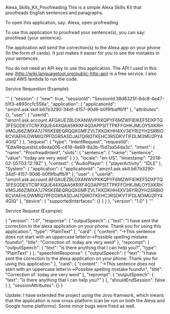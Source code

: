 Alexa_Skills_Kit_Proofreading
This is a simple Alexa Skills Kit that proofreads English sentences and paragraphs.

To open this application, say: Alexa, open profreading

To use this application to proofread your sentence(s), you can say: proofread {your sentence}.

The application will send the correction(s) to the Alexa app on your phone (In the form of cards). It just makes it easier for you to see the mistakes in your sentences.

You do not need an API key to use this application. The API I used in this app (http://wiki.languagetool.org/public-http-api) is a free service. I also used AWS lambda to run the code.


Service Requestion (Example):

'''
{
  "session": {
    "new": true,
    "sessionId": "SessionId.38d6325f-6dc8-4e47-b1f3-e893ccfc558a",
    "application": {
      "applicationId": "amzn1.ask.skill.b67b3290-34d1-4157-90d6-b0f9fbaffb1f"
    },
    "attributes": {},
    "user": {
      "userId": "amzn1.ask.account.AFGAUEZBLOXANWVPXKQPYF6MZWFIEIKEF5DXPTQ3FESODEVTCRFXQUE44XQAA5KRXF4Q3APPSITTPKFFOHKJMLOY5XKRHVMGJ66ZIMXA7J7R5KEBEQRQQXGMFZVLTKKDKHH4XV36YRI2YH2SRBIO6CVIAEHLDWMIQ7PFDGR5ASDJAI7QIROTKEHC3RSDKVTIFDLM3MU2PY44GIQ"
    }
  },
  "request": {
    "type": "IntentRequest",
    "requestId": "EdwRequestId.e8eda006-c618-4e69-8a3b-15d7aa54da3c",
    "intent": {
      "name": "ProofreadIntent",
      "slots": {
        "sentence": {
          "name": "sentence",
          "value": "today are very weid"
        }
      }
    },
    "locale": "en-US",
    "timestamp": "2018-02-05T03:12:19Z"
  },
  "context": {
    "AudioPlayer": {
      "playerActivity": "IDLE"
    },
    "System": {
      "application": {
        "applicationId": "amzn1.ask.skill.b67b3290-34d1-4157-90d6-b0f9fbaffb1f"
      },
      "user": {
        "userId": "amzn1.ask.account.AFGAUEZBLOXANWVPXKQPYF6MZWFIEIKEF5DXPTQ3FESODEVTCRFXQUE44XQAA5KRXF4Q3APPSITTPKFFOHKJMLOY5XKRHVMGJ66ZIMXA7J7R5KEBEQRQQXGMFZVLTKKDKHH4XV36YRI2YH2SRBIO6CVIAEHLDWMIQ7PFDGR5ASDJAI7QIROTKEHC3RSDKVTIFDLM3MU2PY44GIQ"
      },
      "device": {
        "supportedInterfaces": {}
      }
    }
  },
  "version": "1.0"
} 
'''

Service Request (Example):

  {
    "version": "1.0",
    "response": {
      "outputSpeech": {
        "text": "I have sent the correction to the alexa application on your phone. Thank you for using this application.",
        "type": "PlainText"
      },
      "card": {
        "content": "->This sentence does not start with an uppercase letter\n->Possible spelling mistake found\n",
        "title": "Correction of: today are very weid"
      },
      "reprompt": {
        "outputSpeech": {
          "text": "is there anything that I can help you?",
          "type": "PlainText"
        }
      },
      "speechletResponse": {
        "outputSpeech": {
          "text": "I have sent the correction to the alexa application on your phone. Thank you for using this application."
        },
        "card": {
          "content": "->This sentence does not start with an uppercase letter\n->Possible spelling mistake found\n",
          "title": "Correction of: today are very weid"
        },
        "reprompt": {
          "outputSpeech": {
            "text": "is there anything that I can help you?"
          }
        },
        "shouldEndSession": false
      }
    },
    "sessionAttributes": {}
  }


Update: I have extended the project usnig the Jovo framwork, which means that the application is now cross-platform (can be run on both the Alexa and Google home platforms). Some minor bugs were fixed as well.
